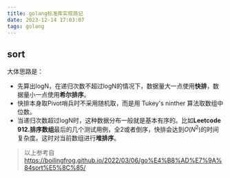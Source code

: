 ```yaml
---
title: golang标准库实现简记
date: 2023-12-14 17:03:07
tags: golang
---
```

## sort
大体思路是：
- 先算出logN，在递归次数不超过logN的情况下，数据量大一点使用**快排**，数据量小一点使用**希尔排序**。
- 快排本身取Pivot哨兵时不采用随机取，而是用 Tukey's ninther 算法取数组中位数。
- 当递归次数超过logN时，这种数据分布一般就是基本有序的。比如**Leetcode 912.排序数组**最后的几个测试用例，全2或者倒序，快排会达到$O(N^2)$的时间复杂度。这时对当前数组进行**堆排序**。

> 以上参考自 
> https://boilingfrog.github.io/2022/03/06/go%E4%B8%AD%E7%9A%84sort%E5%8C%85/